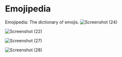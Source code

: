 # Emojipedia
Emojipedia: The dictionary of emojis.
![Screenshot (24)](https://user-images.githubusercontent.com/122453990/224672996-458260b9-d0f4-4aa9-b8e3-e245f6098327.png)

![Screenshot (22)](https://user-images.githubusercontent.com/122453990/224673304-6e51d101-eac2-49f4-a581-409cc0b6152e.png)

![Screenshot (27)](https://user-images.githubusercontent.com/122453990/224676007-dd9c339b-7702-4c6b-aae2-1adf66d9df28.png)

![Screenshot (28)](https://user-images.githubusercontent.com/122453990/224676084-5cdcb0d3-c543-4da8-a088-4068b4d91a26.png)
